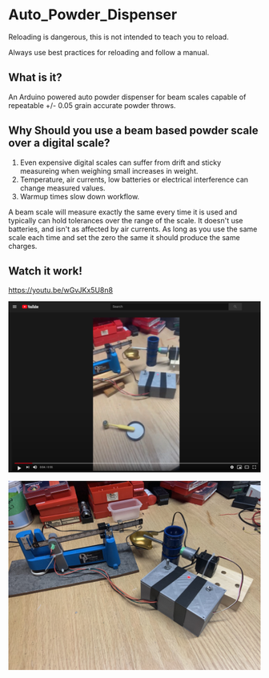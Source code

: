 # Auto_Powder_Dispenser

Reloading is dangerous, this is not intended to teach you to reload.

Always use best practices for reloading and follow a manual.

## What is it?

An Arduino powered auto powder dispenser for beam scales capable of repeatable +/- 0.05 grain accurate powder throws.

## Why Should you use a beam based powder scale over a digital scale?

1. Even expensive digital scales can suffer from drift and sticky measureing when weighing small increases in weight.
2. Temperature, air currents, low batteries or electrical interference can change measured values.
3. Warmup times slow down workflow.

A beam scale will measure exactly the same every time it is used and typically can hold tolerances over the range of the scale. It doesn't use batteries, and isn't as affected by air currents. As long as you use the same scale each time and set the zero the same it should produce the same charges. 


## Watch it work!
https://youtu.be/wGvJKx5U8n8

[![SC2 Video](Video_Screenshot.png)](https://youtu.be/wGvJKx5U8n8)

![Auto Trickler](IMG_1930.jpg)

